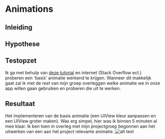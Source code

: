 # Animations

## Inleiding


## Hypothese


## Testopzet
Ik ga met behulp van [deze tutorial](https://medium.com/ios-os-x-development/uiview-animation-in-swift-3-2b499abb58c5) en internet (Stack Overflow ect.) proberen een 'basis' animatie werkend te krijgen. Wanneer dit makkelijk gaat zal ik met de rest van mijn groep overleggen welke animatie we in onze app willen gaan gebruiken en proberen die uit te werken.

## Resultaat
Het implementeren van de basis animatie (een UIView kleur aanpassen en een UIView groter maken). Was erg simpel, hier was ik binnen 5 minuten al mee klaar.
Ik ben toen in overleg met mijn projectgroep begonnen aan het uitwerken van een aan het project relevante animatie.
![alt text](https://github.com/BillyJean1/Kevin-Broeren/raw/master/Week%206/PoC%201/images/app.gif "Swift app")
